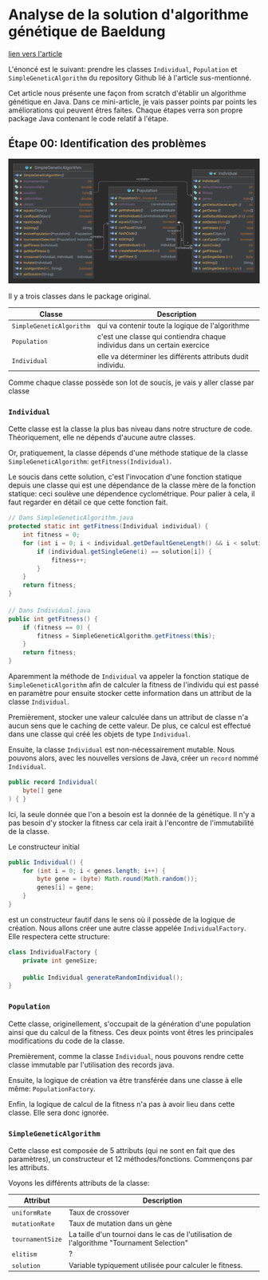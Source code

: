 # Analyse de la solution d'algorithme génétique de Baeldung
[lien vers l'article](https://www.baeldung.com/java-genetic-algorithm)

L'énoncé est le suivant: prendre les classes `Individual`, `Population` et `SimpleGeneticAlgorithm` du repository Github lié à l'article sus-mentionné.

Cet article nous présente une façon from scratch d'établir un algorithme génétique en Java. Dans ce mini-article, je vais passer points par points les améliorations qui peuvent êtres faites. Chaque étapes verra son propre package Java contenant le code relatif à l'étape.

## Étape 00: Identification des problèmes

![Diagramme de classe](./imgs/SimpleGeneticAlgorithm.png)

Il y a trois classes dans le package original.

| Classe                   | Description                                                               |
|--------------------------|---------------------------------------------------------------------------|
| `SimpleGeneticAlgorithm` | qui va contenir toute la logique de l'algorithme                          |
| `Population`             | c'est une classe qui contiendra chaque individus dans un certain exercice |
| `Individual`             | elle va déterminer les différents attributs dudit individu.               |

Comme chaque classe possède son lot de soucis, je vais y aller classe par classe

### `Individual`

Cette classe est la classe la plus bas niveau dans notre structure de code. Théoriquement, elle ne dépends d'aucune autre classes.

Or, pratiquement, la classe dépends d'une méthode statique de la classe `SimpleGeneticAlgorithm`: `getFitness(Individual)`.

Le soucis dans cette solution, c'est l'invocation d'une fonction statique depuis une classe qui est une dépendance de la classe mère de la fonction statique: ceci soulève une dépendence cyclométrique. Pour palier à cela, il faut regarder en détail ce que cette fonction fait.

```java
// Dans SimpleGeneticAlgorithm.java
protected static int getFitness(Individual individual) {
    int fitness = 0;
    for (int i = 0; i < individual.getDefaultGeneLength() && i < solution.length; i++) {
        if (individual.getSingleGene(i) == solution[i]) {
            fitness++;
        }
    }
    return fitness;
}

// Dans Individual.java
public int getFitness() {
    if (fitness == 0) {
        fitness = SimpleGeneticAlgorithm.getFitness(this);
    }
    return fitness;
}
```

Aparemment la méthode de `Individual` va appeler la fonction statique de `SimpleGeneticAlgorithm` afin de calculer la fitness de l'individu qui est passé en paramètre pour ensuite stocker cette information dans un attribut de la classe `Individual`.

Premièrement, stocker une valeur calculée dans un attribut de classe n'a aucun sens que le caching de cette valeur. De plus, ce calcul est effectué dans une classe qui créé les objets de type `Individual`.

Ensuite, la classe `Individual` est non-nécessairement mutable. Nous pouvons alors, avec les nouvelles versions de Java, créer un `record` nommé `Individual`.

```java
public record Individual(
    byte[] gene
) { }
```

Ici, la seule donnée que l'on a besoin est la donnée de la génétique. Il n'y a pas besoin d'y stocker la fitness car cela irait à l'encontre de l'immutabilité de la classe.

Le constructeur initial

```java
public Individual() {
    for (int i = 0; i < genes.length; i++) {
        byte gene = (byte) Math.round(Math.random());
        genes[i] = gene;
    }
}
```

est un constructeur fautif dans le sens où il possède de la logique de création. Nous allons créer une autre classe appelée `IndividualFactory`. Elle respectera cette structure:

```java
class IndividualFactory {
    private int geneSize;
    
    public Individual generateRandomIndividual();
}
```

### `Population`

Cette classe, originellement, s'occupait de la génération d'une population ainsi que du calcul de la fitness. Ces deux points vont êtres les principales modifications du code de la classe.

Premièrement, comme la classe `Individual`, nous pouvons rendre cette classe immutable par l'utilisation des records java.

Ensuite, la logique de création va être transférée dans une classe à elle même: `PopulationFactory`.

Enfin, la logique de calcul de la fitness n'a pas à avoir lieu dans cette classe. Elle sera donc ignorée.

### `SimpleGeneticAlgorithm`

Cette classe est composée de 5 attributs (qui ne sont en fait que des paramètres), un constructeur et 12 méthodes/fonctions. Commençons par les attributs.

Voyons les différents attributs de la classe:

| Attribut         | Description                                                                                |
|------------------|--------------------------------------------------------------------------------------------|
| `uniformRate`    | Taux de crossover                                                                          |
| `mutationRate`   | Taux de mutation dans un gène                                                              |
| `tournamentSize` | La taille d'un tournoi dans le cas de l'utilisation de l'algorithme "Tournament Selection" |
| `elitism`        | ?                                                                                          |
| `solution`       | Variable typiquement utilisée pour calculer le fitness.                                    |


